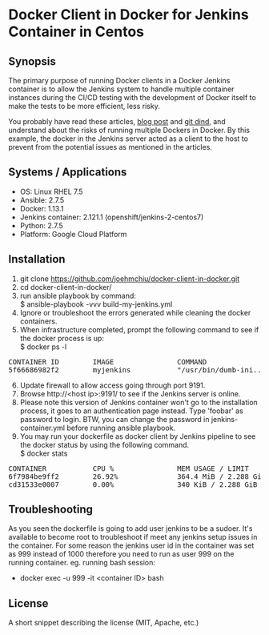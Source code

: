 # Docker Client in Docker for Jenkins Container in Centos

## Synopsis
The primary purpose of running Docker clients in a Docker Jenkins container is to allow the Jenkins system to handle multiple container instances during the CI/CD testing with the development of Docker itself to make the tests to be more efficient, less risky.

You probably have read these articles, [blog post](http://jpetazzo.github.io/2015/09/03/do-not-use-docker-in-docker-for-ci/) and [git dind](https://github.com/jpetazzo/dind/), and understand about the risks of running multiple Dockers in Docker. By this example, the docker in the Jenkins server acted as a client to the host to prevent from the potential issues as mentioned in the articles.

## Systems / Applications
* OS: Linux RHEL 7.5
* Ansible: 2.7.5
* Docker: 1.13.1
* Jenkins container: 2.121.1 (openshift/jenkins-2-centos7)
* Python: 2.7.5
* Platform: Google Cloud Platform

## Installation
1. git clone https://github.com/joehmchiu/docker-client-in-docker.git
2. cd docker-client-in-docker/
3. run ansible playbook by command:<br>
    $ ansible-playbook -vvv build-my-jenkins.yml
4. Ignore or troubleshoot the errors generated while cleaning the docker containers.
5. When infrastructure completed, prompt the following command to see if the docker process is up:<br>
    $ docker ps -l
<pre>
CONTAINER ID        IMAGE               COMMAND                  CREATED             STATUS              PORTS                                                                NAMES
5f66686982f2        myjenkins           "/usr/bin/dumb-ini..."   About an hour ago   Up About an hour    53/tcp, 8443/tcp, 0.0.0.0:50000->50000/tcp, 0.0.0.0:9191->8080/tcp   romantic_kare
</pre>
6. Update firewall to allow access going through port 9191.
7. Browse http://&lt;host ip&gt;:9191/ to see if the Jenkins server is online.
8. Please note this version of Jenkins container won't go to the installation process, it goes to an authentication page instead. Type 'foobar' as password to login. BTW, you can change the password in jenkins-container.yml before running ansible playbook.
9. You may run your dockerfile as docker client by Jenkins pipeline to see the docker status by using the following command. <br>
    $ docker stats
<pre>
CONTAINER           CPU %               MEM USAGE / LIMIT       MEM %               NET I/O             BLOCK I/O           PIDS
6f7984be9ff2        26.92%              364.4 MiB / 2.288 GiB   15.55%              4.17 MB / 1.85 MB   121 MB / 17 MB      86
cd31533e0007        0.00%               340 KiB / 2.288 GiB     0.01%               180 B / 90 B        1.01 MB / 0 B       4
</pre>

## Troubleshooting
As you seen the dockerfile is going to add user jenkins to be a sudoer. It's available to become root to troubleshoot if meet any jenkins setup issues in the container. For some reason the jenkins user id in the container was set as 999 instead of 1000 therefore you need to run as user 999 on the running container. eg. running bash session:

* docker exec -u 999 -it &lt;container ID&gt; bash

## License
A short snippet describing the license (MIT, Apache, etc.)

